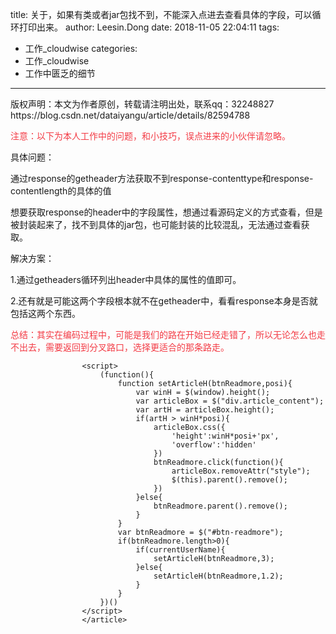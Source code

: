 title: 关于，如果有类或者jar包找不到，不能深入点进去查看具体的字段，可以循环打印出来。
author: Leesin.Dong
date: 2018-11-05 22:04:11
tags:
  - 工作_cloudwise
categories:
  - 工作_cloudwise
  - 工作中匮乏的细节
---
<article>
		<div id="article_content" class="article_content clearfix csdn-tracking-statistics" data-pid="blog" data-mod="popu_307" data-dsm="post">
								<div class="article-copyright">
					版权声明：本文为作者原创，转载请注明出处，联系qq：32248827					https://blog.csdn.net/dataiyangu/article/details/82594788				</div>
								            <link rel="stylesheet" href="https://csdnimg.cn/release/phoenix/template/css/ck_htmledit_views-f76675cdea.css">
						<div class="htmledit_views">

<span style="color:#f33b45;">注意：以下为本人工作中的问题，和小技巧，误点进来的小伙伴请忽略。</span>

具体问题：

通过response的getheader方法获取不到response-contenttype和response-contentlength的具体的值

想要获取response的header中的字段属性，想通过看源码定义的方式查看，但是被封装起来了，找不到具体的jar包，也可能封装的比较混乱，无法通过查看获取。

解决方案：

1.通过getheaders循环列出header中具体的属性的值即可。

2.还有就是可能这两个字段根本就不在getheader中，看看response本身是否就包括这两个东西。

<span style="color:#f33b45;">总结：其实在编码过程中，可能是我们的路在开始已经走错了，所以无论怎么也走不出去，需要返回到分叉路口，选择更适合的那条路走。</span>
            </div>
                </div>

					<script>
						(function(){
							function setArticleH(btnReadmore,posi){
								var winH = $(window).height();
								var articleBox = $("div.article_content");
								var artH = articleBox.height();
								if(artH > winH*posi){
									articleBox.css({
										'height':winH*posi+'px',
										'overflow':'hidden'
									})
									btnReadmore.click(function(){
										articleBox.removeAttr("style");
										$(this).parent().remove();
									})
								}else{
									btnReadmore.parent().remove();
								}
							}
							var btnReadmore = $("#btn-readmore");
							if(btnReadmore.length>0){
								if(currentUserName){
									setArticleH(btnReadmore,3);
								}else{
									setArticleH(btnReadmore,1.2);
								}
							}
						})()
					</script>
					</article>